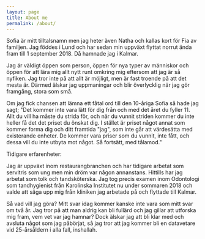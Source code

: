 ```yaml
---
layout: page
title: About me
permalink: /about/
---
```

Sofia är mitt tilltalsnamn men jag heter även Natha och kallas kort för Fia av familjen. Jag föddes i Lund och har sedan min uppväxt flyttat norrut ända fram till 1 september 2018. Då hamnade jag i Kalmar. 

Jag är väldigt öppen som person, öppen för nya typer av människor och öppen för att lära mig allt nytt runt omkring mig eftersom att jag är så nyfiken. Jag tror inte på att allt är möjligt, men är fast troende på att det mesta är. Därmed älskar jag uppmaningar och blir överlycklig när jag gör framgång, stora som små.

Om jag fick chansen att lämna ett fåtal ord till den 10-åriga Sofia så hade jag sagt; "Det kommer inte vara lätt för dig från och med det året du fyller 11. Allt du vill ha måste du strida för, och när du vunnit striden kommer du inte heller få det det priset du önskat dig. I stället är priset något annat som kommer forma dig och ditt framtida "jag", som inte går att värdesätta med existerande enheter. De kommer vara priser som du vunnit, inte fått, och dessa vill du inte utbyta mot något. Så fortsätt, med tålamod."

Tidigare erfarenheter:

Jag är uppväxt inom restaurangbranchen och har tidigare arbetat som servitris som ung men min dröm var någon annanstans. Hittills har jag arbetat som tolk och tandsköterska. Jag tog precis examen inom Odontologi som tandhygienist från Karolinska Institutet nu under sommaren 2018 och valde att säga upp mig från kliniken jag arbetade på och flyttade till Kalmar.

Så vad vill jag göra? Mitt svar idag kommer kanske inte vara som mitt svar om två år. Jag tror på att man aldrig kan bli fullärd och jag gillar att utforska mig fram, vem vet var jag hamnar? Dock älskar jag att bli klar med och avsluta något som jag påbörjat, så jag tror att jag kommer bli en datavetare vid 25-årsåldern i alla fall, inshallah. 